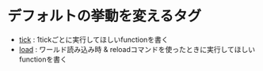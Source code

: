 # デフォルトの挙動を変えるタグ
- [tick](tick.json) : 1tickごとに実行してほしいfunctionを書く
- [load](load.json) : ワールド読み込み時 & reloadコマンドを使ったときに実行してほしいfunctionを書く
